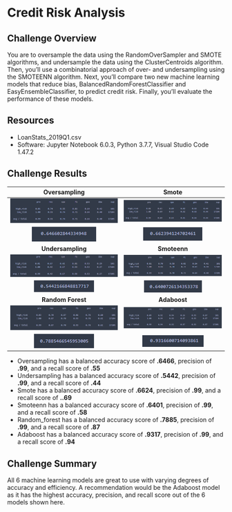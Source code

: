 # Credit Risk Analysis

## Challenge Overview
You are to oversample the data using the RandomOverSampler and SMOTE algorithms, and undersample the data using the ClusterCentroids algorithm. Then, you’ll use a combinatorial approach of over- and undersampling using the SMOTEENN algorithm. Next, you’ll compare two new machine learning models that reduce bias, BalancedRandomForestClassifier and EasyEnsembleClassifier, to predict credit risk. Finally, you’ll evaluate the performance of these models.

## Resources
- LoanStats_2019Q1.csv
- Software: Jupyter Notebook 6.0.3, Python 3.7.7, Visual Studio Code 1.47.2

## Challenge Results

| **Oversampling** | **Smote** |
|:----------------:|:---------:|
| ![oversampling](images/oversampling.png) | ![smote](images/smote.png) |
| ![over_score](images/over_score.png) | ![smote_score](images/smote_score.png) |
| **Undersampling** | **Smoteenn** |
| ![undersampling](images/undersampling.png) | ![smoteenn](images/smoteenn.png) |
| ![under_score](images/under_score.png) | ![smoteenn_score](images/smoteenn_score.png) |
| **Random Forest** | **Adaboost** |
| ![random_forest](images/random_forest.png) | ![adaboost](images/adaboost.png) |
| ![forest_score](images/forest_score.png) | ![adaboost_score](images/adaboost_score.png) |

- Oversampling has a balanced accuracy score of **.6466**, precision of **.99**, and a recall score of **.55**
- Undersampling has a balanced accuracy score of **.5442**, precision of **.99**, and a recall score of **.44**
- Smote has a balanced accuracy score of **.6624**, precision of **.99**, and a recall score of **..69**
- Smoteenn has a balanced accuracy score of **.6401**, precision of **.99**, and a recall score of **.58**
- Random_forest has a balanced accuracy score of **.7885**, precision of **.99**, and a recall score of **.87**
- Adaboost has a balanced accuracy score of **.9317**, precision of **.99**, and a recall score of **.94**

## Challenge Summary
All 6 machine learning models are great to use with varying degrees of accuracy and efficiency. A recommendation would be the Adaboost model as it has the highest accuracy, precision, and recall score out of the 6 models shown here.
